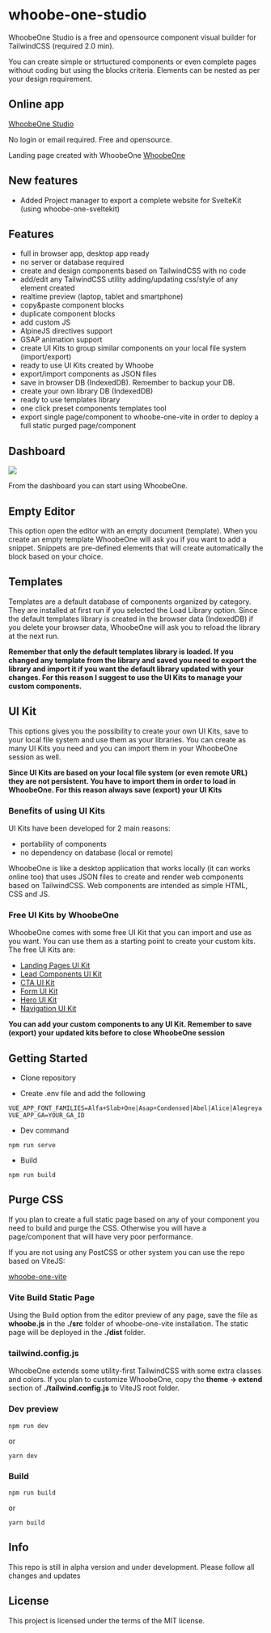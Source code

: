 # whoobe-one-studio

WhoobeOne Studio is a free and opensource component visual builder for TailwindCSS (required 2.0 min).

You can create simple or strtuctured components or even complete pages without coding but using the blocks criteria. Elements can be nested as per your design requirement.


## Online app 

[WhoobeOne Studio](https://whoobe-one-studio.vercel.app/)

No login or email required. Free and opensource.

Landing page created with WhoobeOne 
[WhoobeOne](https://whoobeone.vercel.app)


## New features

- Added Project manager to export a complete website for SvelteKit (using whoobe-one-sveltekit)

## Features

- full in browser app, desktop app ready
- no server or database required
- create and design components based on TailwindCSS with no code
- add/edit any TailwindCSS utility adding/updating css/style of any element created
- realtime preview (laptop, tablet and smartphone)
- copy&paste component blocks
- duplicate component blocks
- add custom JS
- AlpineJS directives support
- GSAP animation support
- create UI Kits to group similar components on your local file system (import/export)
- ready to use UI Kits created by Whoobe
- export/import components as JSON files
- save in browser DB (IndexedDB). Remember to backup your DB.
- create your own library DB (IndexedDB)
- ready to use templates library
- one click preset components templates tool
- export single page/component to whoobe-one-vite in order to deploy a full static purged page/component

## Dashboard

![](https://res.cloudinary.com/moodgiver/image/upload/v1635571292/whoobe-one-dashboard_hbzbjq.jpg)

From the dashboard you can start using WhoobeOne.

## Empty Editor

This option open the editor with an empty document (template). When you create an empty template WhoobeOne will ask you if you want to add a snippet. Snippets are pre-defined elements that will create automatically the block based on your choice.

## Templates 

Templates are a default database of components organized by category. They are installed at first run if you selected the Load Library option. Since the default templates library is created in the browser data (IndexedDB) if you delete your browser data, WhoobeOne will ask you to reload the library at the next run.

**Remember that only the default templates library is loaded. If you changed any template from the library and saved you need to export the library and import it if you want the default library updated with your changes. For this reason I suggest to use the UI Kits to manage your custom components.**


## UI Kit

This options gives you the possibility to create your own UI Kits, save to your local file system and use them as your libraries. You can create as many UI Kits you need and you can import them in your WhoobeOne session as well.

**Since UI Kits are based on your local file system (or even remote URL) they are not persistent. You have to import them in order to load in WhoobeOne. For this reason always save (export) your UI Kits**

### Benefits of using UI Kits

UI Kits have been developed for 2 main reasons:

- portability of components
- no dependency on database (local or remote)

WhoobeOne is like a desktop application that works locally (it can works online too) that uses JSON files to create and render web components based on TailwindCSS. Web components are intended as simple HTML, CSS and JS.

### Free UI Kits by WhoobeOne

WhoobeOne comes with some free UI Kit that you can import and use as you want. You can use them as a starting point to create your custom kits. The free UI Kits are: 

- [Landing Pages UI Kit](https://whoobe-one-studio.vercel.app/kits/Landing-Pages-UI-Kit.json)
- [Lead Components UI Kit](https://whoobe-one-studio.vercel.app/kits/Leading-UI-Kit.json)
- [CTA UI Kit](https://whoobe-one-studio.vercel.app/kits/CTA-UI-Kit.json)
- [Form UI Kit](https://whoobe-one-studio.vercel.app/kits/Form-UI-Kit.json)
- [Hero UI Kit](https://whoobe-one-studio.vercel.app/kits/Hero-UI-Kit.json)
- [Navigation UI Kit](https://whoobe-one-studio.vercel.app/kits/Navigation-UI-Kit.json)

**You can add your custom components to any UI Kit. Remember to save (export) your updated kits before to close WhoobeOne session**

## Getting Started

- Clone repository

- Create .env file and add the following

```
VUE_APP_FONT_FAMILIES=Alfa+Slab+One|Asap+Condensed|Abel|Alice|Alegreya|Amethysta|Archivo+Black|Barlow|Barlow+Condensed|Bungee+Inline|Expletus+Sans|Lora|Montserrat|Nunito+Sans|Oi|Open+Sans|PT+Sans|Roboto|Roboto+Condensed|Quattrocento|Raleway|Ultra|Yatra+One
VUE_APP_GA=YOUR_GA_ID
```

- Dev command

```
npm run serve
```

- Build

```
npm run build
```

## Purge CSS

If you plan to create a full static page based on any of your component you need to build and purge the CSS. Otherwise you will have a page/component that will have very poor performance.

If you are not using any PostCSS or other system you can use the repo based on ViteJS: 

[whoobe-one-vite](https://github.com/swina/whoobe-one-vite)


### Vite Build Static Page

Using the Build option from the editor preview of any page, save the file as **whoobe.js** in the **./src** folder of whoobe-one-vite installation. 
The static page will be deployed in the **./dist** folder.

### tailwind.config.js

WhoobeOne extends some utility-first TailwindCSS with some extra classes and colors. If you plan to customize WhoobeOne, copy the **theme -> extend** section of **./tailwind.config.js** to ViteJS root folder.

### Dev preview

```
npm run dev
```

or

```
yarn dev
```

### Build

```
npm run build
```

or

```
yarn build
```


## Info

This repo is still in alpha version and under development. Please follow all changes and updates

## License

This project is licensed under the terms of the MIT license.
